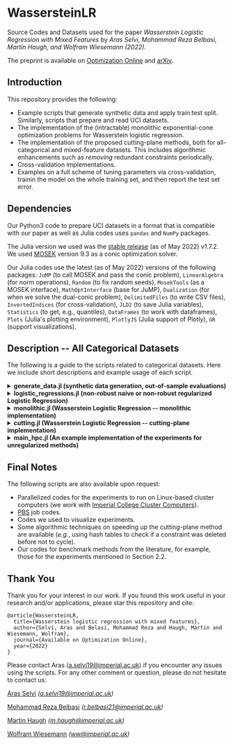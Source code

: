 # WassersteinLR
Source Codes and Datasets used for the paper _Wasserstein Logistic Regression with Mixed Features_ by _Aras Selvi, Mohammad Reza Belbasi, Martin Haugh, and Wolfram Wiesemann (2022)_.

The preprint is available on [Optimization Online](http://www.optimization-online.org/) and [arXiv](https://arxiv.org/). 

## Introduction
This repository provides the following:
- Example scripts that generate synthetic data and apply train:test split. Similarly, scripts that prepare and read UCI datasets.
- The implementation of the (intractable) monolithic exponential-cone optimization problems for Wasserstein logistic regression.
- The implementation of the proposed cutting-plane methods, both for all-categorical and mixed-feature datasets. This includes algorithmic enhancements such as *removing* redundant constraints periodically.
- Cross-validation implementations.
- Examples on a full scheme of tuning parameters via cross-validation, trainin the model on the whole training set, and then report the test set error.

## Dependencies
Our Python3 code to prepare UCI datasets in a format that is compatible with our paper as well as Julia codes uses `pandas` and `NumPy` packages.

The Julia version we used was the [stable release](https://julialang.org/downloads/#current_stable_release) (as of May 2022) v1.7.2. We used [MOSEK](https://www.mosek.com/downloads/) version 9.3 as a conic optimization solver. 

Our Julia codes use the latest (as of May 2022) versions of the following packages: `JuMP` (to call MOSEK and pass the conic problem), `LinearAlgebra` (for norm operations), `Random` (to fix random seeds), `MosekTools` (as a MOSEK interface), `MathOptInterface` (base for JuMP), `Dualization` (for when we solve the dual-conic problem), `DelimitedFiles` (to write CSV files), `InvertedIndices` (for cross-validation), `JLD2` (to save Julia variables), `Statistics` (to get, e.g., quantiles), `DataFrames` (to work with dataframes), `Plots` (Julia's plotting environment), `PlotlyJS` (Julia support of Plotly), `GR` (support visualizations). 

## Description -- All Categorical Datasets
The following is a guide to the scripts related to categorical datasets. Here we include short descriptions and example usage of each script.

<details>
  <summary> <b> generate_data.jl (synthetic data generation, out-of-sample evaluations) </b> </summary>
  
  Calling `generate_dataset(N, n)` returns a training set with `N` rows and `n` binary features, and a test set with `100N` rows and `n` binary features. To construct this data, we first construct a 'true' unit coefficient vector (*i.e.*, true betas and the intercept) at random. Then, we generate the $\pm 1$ predictors at random, and for each instance, we are finding the probability of that instance belonging to label $+1$. The label is then sampled via a Bernuolli distribution according to this probability.
  
  The function `train_test_split(X_raw,y_raw, split)` splits the given dataset `X_raw, y_raw` via a 80\%:20\% train:test ratio. The input `split` is an integer between $1$ and $20$ as in the paper we are randomly splitting UCI datasets $20$ times, and this number drives the random seed.
  
  For a given hypothesis --`beta` (coefficients) and `beta0` (intercept)-- calling `misclassification(X_test, y_test, beta, beta0)` returns the number of misclassified instances on the test set `X_test, y_test` using the hypothesis.
  
</details>

<details>
  <summary> <b> logistic_regressions.jl (non-robust naive or non-robust regularized Logistic Regression) </b> </summary>
  
  For a given training set `X, y`, calling `logistic_regression(X,y, groups; regular = 0, lambda = 0)` returns an optimized `JuMP` model for logistic regression trained on this set. To see the decisions, we call `model_summarize(model)`. Here, `groups` gives us the groups of binary variables that correspond to original categorical features. For example, if we have 4 predictors, we can have `groups = [1:1, 2:2, 3:3, 4:4]`, which means all binary variables are corresponding to original features, whereas `groups = [1:1, 2:4]` means the first binary variable corresponds to an original feature whereas second, third and fourth variables are the dummy variables for an original feature with three possible categories. Moreover, `regular = 0` calls the naive logistic regression, `regular = 1` calls the LASSO-regularized logistic regression, and `regular = 2` calls the Ridge-regularized logistic regression. In case where `regularized` is not zero, one should specify the regularization penalty parameter `lambda`. 
  
</details>

<details>
  <summary> <b> monolithic.jl (Wasserstein Logistic Regression -- monolithic implementation) </b> </summary>
  
  For a given training set `X, y`, as well as the list of dummies for each original feature `groups`, calling `monolithic_wasserstein(X, y, groups, epsilon; regular = 0, pen = 0, dual_conic = 0, metric = 0, p = 1, kappa = 1, restriction =0)` solves the Wasserstein DRO formulation of logistic regression. Here, the input `epsilon` is the radius of the Wasserstein ball. The input parameter `regular` is to set the regularization (0: no regularization, 1: LASSO, 2: Ridge) and in case of regularization the penalty parameter is given via `pen`. The input `dual_conic`, if set to 1, solves the dual exponential conic problem instead of the primal problem. The ground metric is decided by `metric`, and in our paper we always use `metric = 1` which corresponds to the feature-label metric, however, `metric = 0` is a coarse metric that returns $1$ if two instances are identical and $0$ otherwise. In case `metric= 1` is chosen as in our paper, the parameter `p` sets the $p$-norm to take for the dsitance $||x - x'||$ and `kappa` sets the $\kappa$-variable used in our distance metric to weigh the label mismatch.
  
</details>

<details>
  <summary> <b> cutting.jl (Wasserstein Logistic Regression -- cutting-plane implementation) </b> </summary>
  
  The function `cutting_wasserstein_updated` solves the Wasserstein DRO formulation of logistic regression via the cutting-plane method we propose. Needless to say, the output will be the same with the monolithic solution in `monolithic.jl`, though the solution is faster as demonstrated in Figure 2 of our paper. The input of this function is idential with those of `monolithic_wasserstein` in the file `monolithic.jl`. However, the output has an additional value, named `iteration`, standing for number of iterations the cutting-plane algorithm took before termination, as well as `solver_times` that returns the time MOSEK took to solve each sub-problem. 
    
</details>

<details>
  <summary> <b> main_hpc.jl (An example implementation of the experiments for unregularized methods) </b> </summary>
  
  The script that is called from the high performance computers for parallelized runs for *unregularized* non-robust logistic regression and *unregularized* Wasserstein logistic regression. There is a single function named `hpc(job_nr)` that takes a job number in, figures out the parameter setting we would like to run (*e.g.*, second UCI dataset, Wasserstein DRO, $\epsilon = 0.1$, $p=1$, $kappa = 1$, third train:test split, etc.), and saves the relevant results via `jldsave` command of `JLD2` package. The so-called "relevant results" include 5-fold CV errors of the specific parameter setting, the optimal beta values over the whole training set (to be taken **if** decided from the validation steps), number of cutting-plane iterations it took over the whole training set, test-set error corresponding to the trained model (again, only to be reported **after** validating a model via cross validation).
    
</details>

## Final Notes
The following scripts are also available upon request:
- Parallelized codes for the experiments to run on Linux-based cluster computers (we work with [Imperial College Cluster Computers](https://www.imperial.ac.uk/computational-methods/hpc/)).
- [PBS](https://en.wikipedia.org/wiki/Portable_Batch_System) job codes.
- Codes we used to visualize experiments.
- Some algorithmic techniques on speeding up the cutting-plane method are available (*e.g.*, using hash tables to check if a constraint was deleted before not to cycle).
- Our codes for benchmark methods from the literature, for example, those for the experiments mentioned in Section 2.2.

## Thank You
Thank you for your interest in our work. If you found this work useful in your research and/or applications, please star this repository and cite:
```
@article{WassersteinLR,
  title={Wasserstein logistic regression with mixed features},
  author={Selvi, Aras and Belasi, Mohammad Reza and Haugh, Martin and Wiesemann, Wolfram},
  journal={Available on Optimization Online},
  year={2022}
}
```
Please contact Aras (a.selvi19@imperial.ac.uk) if you encounter any issues using the scripts. For any other comment or question, please do not hesitate to contact us:

[Aras Selvi](https://www.imperial.ac.uk/people/a.selvi19) _(a.selvi19@imperial.ac.uk)_

[Mohammad Reza Belbasi](https://uk.linkedin.com/in/mohammad-reza-belbasi-5267a512a) _(r.belbasi21@imperial.ac.uk)_

[Martin Haugh](https://martin-haugh.github.io/) _(m.haugh@imperial.ac.uk)_

[Wolfram Wiesemann](http://wp.doc.ic.ac.uk/wwiesema/) _(ww@imperial.ac.uk)_
